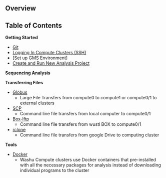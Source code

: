 # 

## Overview

## Table of Contents
**Getting Started**
  * [Git](./Git.md "Git")
  * [Logging In Compute Clusters (SSH)](./SSH.md "Logging In (SSH)")
  * [Set up GMS Environment]
  * [Create and Run New Analysis Project](./GMS.md "GMS")
  
**Sequencing Analysis**

**Transferring Files**
* [Globus](./Globus.md "Globus")
  * Large File Transfers from compute0 to compute1 or compute0/1 to external clusters
* [SCP](./SCP.md "SCP")
  * Command line file transfers from local computer to compute0/1
* [Box-lftp](./box_lftp.md)
  * Command line file transfers from wustl BOX to compute0/1
* [rclone](./rclone.md)
  * Command line file transfers from google Drive to computing cluster

**Tools**
  * [Docker](./Docker.md "Docker")
    * Washu Compute clusters use Docker containers that pre-installed with all the necessary packages for analysis instead of downloading individual programs to the cluster
